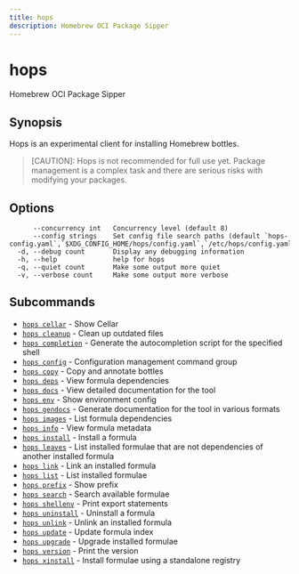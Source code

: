 ```yaml
---
title: hops
description: Homebrew OCI Package Sipper
---
```


<!--
This documentation is auto generated by a script.
Please do not edit this file directly.
-->

<!-- markdownlint-disable-next-line single-title -->
# hops

Homebrew OCI Package Sipper

## Synopsis

Hops is an experimental client for installing Homebrew bottles.

> [CAUTION]: Hops is not recommended for full use yet. Package management is a complex task 
>            and there are serious risks with modifying your packages.

## Options

```plaintext
      --concurrency int   Concurrency level (default 8)
      --config strings    Set config file search paths (default `hops-config.yaml`,`$XDG_CONFIG_HOME/hops/config.yaml`,`/etc/hops/config.yaml`)
  -d, --debug count       Display any debugging information
  -h, --help              help for hops
  -q, --quiet count       Make some output more quiet
  -v, --verbose count     Make some output more verbose
```

## Subcommands

- [`hops cellar`](cellar.md) - Show Cellar
- [`hops cleanup`](cleanup.md) - Clean up outdated files
- [`hops completion`](completion/index.md) - Generate the autocompletion script for the specified shell
- [`hops config`](config/index.md) - Configuration management command group
- [`hops copy`](copy.md) - Copy and annotate bottles
- [`hops deps`](deps.md) - View formula dependencies
- [`hops docs`](docs.md) - View detailed documentation for the tool
- [`hops env`](env.md) - Show environment config
- [`hops gendocs`](gendocs/index.md) - Generate documentation for the tool in various formats
- [`hops images`](images.md) - List formula dependencies
- [`hops info`](info.md) - View formula metadata
- [`hops install`](install.md) - Install a formula
- [`hops leaves`](leaves.md) - List installed formulae that are not dependencies of another installed formula
- [`hops link`](link.md) - Link an installed formula
- [`hops list`](list.md) - List installed formulae
- [`hops prefix`](prefix.md) - Show prefix
- [`hops search`](search.md) - Search available formulae
- [`hops shellenv`](shellenv.md) - Print export statements
- [`hops uninstall`](uninstall.md) - Uninstall a formula
- [`hops unlink`](unlink.md) - Unlink an installed formula
- [`hops update`](update.md) - Update formula index
- [`hops upgrade`](upgrade.md) - Upgrade installed formulae
- [`hops version`](version.md) - Print the version
- [`hops xinstall`](xinstall.md) - Install formulae using a standalone registry
